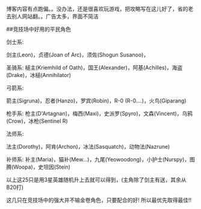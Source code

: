 博客内容有点跑偏。。没办法，还是很喜欢玩游戏，把攻略写在这儿好了，省的老去别人网站翻。。广告太多，界面不简洁

<!-- more -->

##竞技场中好用的平民角色

剑士系: 

剑主(Leon)，贞德(Joan of Arc)，须佐(Shogun Susanoo)，

圣骑系: 槌主(Kriemhild of Oath)，国王(Alexander)，阿基(Achilles)，海盗(Drake)，冰槌(Annihilator)

弓箭系:

箭主(Sigruna)，忍者(Hanzo)，罗宾(Robin)，R-0 (R-0....)，火鸟(Giparang)

枪手系: 枪主(D'Artagnan)，梅西(Maxi)，史派罗(Spyro)，文森(Vincent)，乌鸦(Crow)，冰枪(Sentinel R)

法师系: 

法主(Dorothy)，阿肯(Archon)，冰法(Sasquatch)，动物法(Nazrune)

补师系: 补主(Maria)，猫补(Mew...)，九尾(Yeowoodong)，小护士(Nurspy)，图腾(Woopa)，史坦因(Stein)

以上这25只是用3星英雄随机升上去就可以得到，(主角除了剑主有送，其余从B20打)

这几只在竞技场中的强大并不输金卷角色，只要配合的好! 所以最优先取得最佳!!



